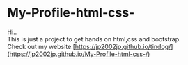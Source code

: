 # My-Profile-html-css- 
Hi..  
This is just a project to get hands on html,css and bootstrap.  
Check out my website:[https://jp2002jp.github.io/tindog/](https://jp2002jp.github.io/My-Profile-html-css-/)
